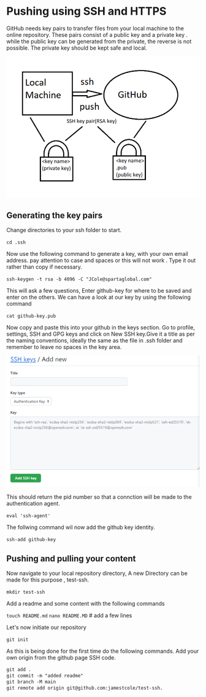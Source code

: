 # Pushing using SSH and HTTPS

GitHub needs key pairs to transfer files from your local machine to the online repository. These pairs consist of a public key and a private key . while the public key can be generated from the private, the reverse is not possible. The private key should be kept safe and local.

![Alt text](diagram.png "a title")

## Generating the key pairs

Change directories to your ssh folder to start.

`cd .ssh`

Now use the following command to generate a key, with your own email address. pay attention to case and spaces or this will not work . Type it out rather than copy if necessary.

`ssh-keygen -t rsa -b 4096 -C "JCole@spartaglobal.com"`

This will ask a few questions, Enter github-key for where to be saved and enter on the others.
We can have a look at our key by using the following command

`cat github-key.pub`

Now copy and paste this into your github in the keys section. Go to profile, settings, SSH and GPG keys and click on New SSH key.Give it a title as per the naming conventions, ideally the same as the file in .ssh folder and remember to leave no spaces in the key area.

![Alt text](keycap.PNG "a title")

This should return the pid number so that a connction will be made to the authentication agent.

`eval 'ssh-agent'`

The follwing command wil now add the github key identity.

`ssh-add github-key`

## Pushing and pulling your content

Now navigate to your local repository directory, A new Directory can be made for this purpose , test-ssh.

`mkdir test-ssh`

Add a readme and some content with the following commands

`touch README.md`
`nano README.MD` # add a few lines

Let's now initiate our repository

`git init`

As this is being done for the first time do the following commands. Add your own origin from the github page SSH code.

```
git add .
git commit -m "added readme"
git branch -M main
git remote add origin git@github.com:jamestcole/test-ssh.
```
